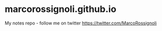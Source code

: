 # marcorossignoli.github.io
My notes repo - follow me on twitter https://twitter.com/MarcoRossignoli

